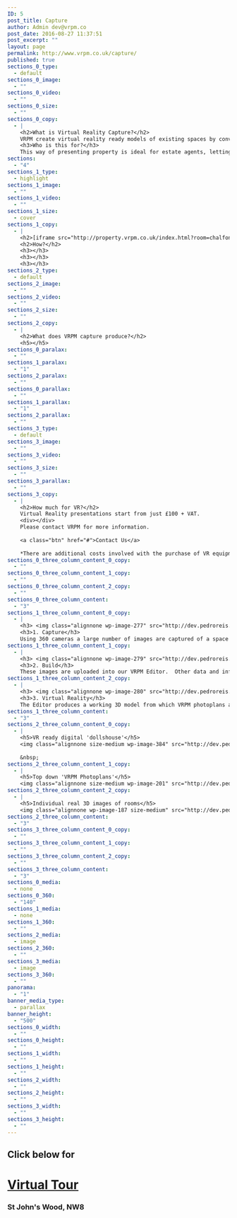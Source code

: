 ```yaml
---
ID: 5
post_title: Capture
author: Admin dev@vrpm.co
post_date: 2016-08-27 11:37:51
post_excerpt: ""
layout: page
permalink: http://www.vrpm.co.uk/capture/
published: true
sections_0_type:
  - default
sections_0_image:
  - ""
sections_0_video:
  - ""
sections_0_size:
  - ""
sections_0_copy:
  - |
    <h2>What is Virtual Reality Capture?</h2>
    VRPM create virtual reality ready models of existing spaces by converting images and data captured on site.   These 3D models can then be viewed either through VR glasses or on a laptop/phone/tablet screen.   Each space gives the user the flexibility to move around the model to get an accurate reflection of what the place is actually like.
    <h3>Who is this for?</h3>
    This way of presenting property is ideal for estate agents, lettings, holiday rentals and hotels when the property being marketed already exists.  This is the best method for busy people to view multiple spaces without having to visit each one.  We want to remove that feeling of the consumer knowing they’re not quite seeing everything when they only see photography.
sections:
  - "4"
sections_1_type:
  - highlight
sections_1_image:
  - ""
sections_1_video:
  - ""
sections_1_size:
  - cover
sections_1_copy:
  - |
    <h2>[iframe src="http://property.vrpm.co.uk/index.html?room=chalfont/Chalfont_001" width="100%" height="500"]</h2>
    <h2>How?</h2>
    <h3></h3>
    <h3></h3>
    <h3></h3>
sections_2_type:
  - default
sections_2_image:
  - ""
sections_2_video:
  - ""
sections_2_size:
  - ""
sections_2_copy:
  - |
    <h2>What does VRPM capture produce?</h2>
    <h5></h5>
sections_0_paralax:
  - ""
sections_1_paralax:
  - "1"
sections_2_paralax:
  - ""
sections_0_parallax:
  - ""
sections_1_parallax:
  - "1"
sections_2_parallax:
  - ""
sections_3_type:
  - default
sections_3_image:
  - ""
sections_3_video:
  - ""
sections_3_size:
  - ""
sections_3_parallax:
  - ""
sections_3_copy:
  - |
    <h2>How much for VR?</h2>
    Virtual Reality presentations start from just £100 + VAT.
    <div></div>
    Please contact VRPM for more information.
    
    <a class="btn" href="#">Contact Us</a>
    
    *There are additional costs involved with the purchase of VR equipment if you want to show these presentations in Virtual Reality. VRPM can advise you on the best setup for your business.
sections_0_three_column_content_0_copy:
  - ""
sections_0_three_column_content_1_copy:
  - ""
sections_0_three_column_content_2_copy:
  - ""
sections_0_three_column_content:
  - "3"
sections_1_three_column_content_0_copy:
  - |
    <h3> <img class="alignnone wp-image-277" src="http://dev.pedroreis.net/vrpm/wp-content/uploads/2016/08/1474759740_camera-3.png" alt="1474759740_camera-3" width="100" height="100" /></h3>
    <h3>1. Capture</h3>
    Using 360 cameras a large number of images are captured of a space and a couple of simple measurements are taken
sections_1_three_column_content_1_copy:
  - |
    <h3> <img class="alignnone wp-image-279" src="http://dev.pedroreis.net/vrpm/wp-content/uploads/2016/08/1474762512_home-1.png" alt="1474762512_home-1" width="100" height="100" /></h3>
    <h3>2. Build</h3>
    These images are uploaded into our VRPM Editor.  Other data and information is entered into the Editor in order to create an accurate 3D scale model.
sections_1_three_column_content_2_copy:
  - |
    <h3> <img class="alignnone wp-image-280" src="http://dev.pedroreis.net/vrpm/wp-content/uploads/2016/08/1474760497_290-01-1.png" alt="1474760497_290-01-1" width="100" height="100" /></h3>
    <h3>3. Virtual Reality</h3>
    The Editor produces a working 3D model from which VRPM photoplans and 3D images can be extracted.
sections_1_three_column_content:
  - "3"
sections_2_three_column_content_0_copy:
  - |
    <h5>VR ready digital 'dollshouse'</h5>
    <img class="alignnone size-medium wp-image-384" src="http://dev.pedroreis.net/vrpm/wp-content/uploads/2016/08/chalfontangle_2-300x225.jpg" alt="digital dollshouse" width="300" height="225" />
    
    &nbsp;
sections_2_three_column_content_1_copy:
  - |
    <h5>Top down 'VRPM Photoplans'</h5>
    <img class="alignnone size-medium wp-image-201" src="http://dev.pedroreis.net/vrpm/wp-content/uploads/2016/08/graingerfullphotoplan-300x300.jpg" alt="graingerfullphotoplan" width="300" height="300" />
sections_2_three_column_content_2_copy:
  - |
    <h5>Individual real 3D images of rooms</h5>
    <img class="alignnone wp-image-187 size-medium" src="http://dev.pedroreis.net/vrpm/wp-content/uploads/2016/08/loftflatreception-300x300.jpg" alt="loftflatreception" width="300" height="300" />
sections_2_three_column_content:
  - "3"
sections_3_three_column_content_0_copy:
  - ""
sections_3_three_column_content_1_copy:
  - ""
sections_3_three_column_content_2_copy:
  - ""
sections_3_three_column_content:
  - "3"
sections_0_media:
  - none
sections_0_360:
  - "140"
sections_1_media:
  - none
sections_1_360:
  - ""
sections_2_media:
  - image
sections_2_360:
  - ""
sections_3_media:
  - image
sections_3_360:
  - ""
panorama:
  - "1"
banner_media_type:
  - parallax
banner_height:
  - "500"
sections_0_width:
  - ""
sections_0_height:
  - ""
sections_1_width:
  - ""
sections_1_height:
  - ""
sections_2_width:
  - ""
sections_2_height:
  - ""
sections_3_width:
  - ""
sections_3_height:
  - ""
---
```

<h2>Click below for</h2>
<h1><a href="http://property.vrpm.co.uk/?room=benjamin/Benjamin_001">Virtual Tour</a></h1>
<h3>St John's Wood, NW8</h3>
&nbsp;